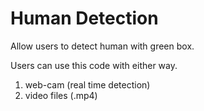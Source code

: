 # Human Detection

Allow users to detect human with green box.

Users can use this code with either way.

1. web-cam (real time detection)
2. video files (.mp4)

